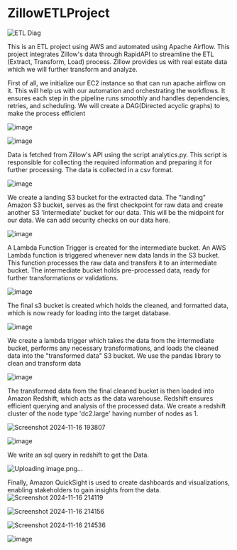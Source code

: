 # ZillowETLProject

![ETL Diag](https://github.com/user-attachments/assets/7fc083bf-3637-4242-834a-21c406c2436a)

This is an ETL project using AWS and automated using Apache Airflow.
This project integrates Zillow's data through RapidAPI to streamline the ETL (Extract, Transform, Load) process. Zillow provides us with real estate data which we will further transform and analyze.


First of all, we initialize our EC2 instance so that can run apache airflow on it. This will help us with our automation and orchestrating the workflows. It ensures each step in the pipeline runs smoothly and handles dependencies, retries, and scheduling. We will create a DAG(Directed acyclic graphs) to make the process efficient  

![image](https://github.com/user-attachments/assets/f20e451d-2b1e-4077-9420-c5d8731335ef)



![image](https://github.com/user-attachments/assets/94e6b18b-f9ef-46d7-8274-7795f899cf41)



Data is fetched from Zillow's API using the script analytics.py. This script is responsible for collecting the required information and preparing it for further processing. The data is collected in a csv format.
   
![image](https://github.com/user-attachments/assets/9dbab9f4-30aa-492e-aa4b-59072a277717)



We create a landing S3 bucket for the extracted data. The "landing" Amazon S3 bucket, serves as the first checkpoint for raw data
and 
create another S3 'intermediate' bucket for our data. This will be the midpoint for our data. We can add security checks on our data here.


 ![image](https://github.com/user-attachments/assets/0bdc787d-13b8-489e-854d-cad2173d695d)


  
A Lambda Function Trigger is created for the intermediate bucket.
An AWS Lambda function is triggered whenever new data lands in the S3 bucket. This function processes the raw data and transfers it to an intermediate bucket. The intermediate bucket holds pre-processed data, ready for further transformations or validations.

![image](https://github.com/user-attachments/assets/0526f91a-20b5-4e4e-bb9d-0e8fc838f704)



The final s3 bucket is created which holds the cleaned, and formatted data, which is now ready for loading into the target database.

![image](https://github.com/user-attachments/assets/6ebb7a7e-cc29-4928-8746-2ff202e5a56d)


We create a lambda trigger which takes the data from the intermediate bucket, performs any necessary transformations, and loads the cleaned data into the "transformed data" S3 bucket. We use the pandas library to clean and transform data

![image](https://github.com/user-attachments/assets/440292b5-2f25-4218-808f-e978535b780b)


The transformed data from the final cleaned bucket is then loaded into Amazon Redshift, which acts as the data warehouse. Redshift ensures efficient querying and analysis of the processed data. We create a redshift cluster of the node type 'dc2.large' having number of nodes as 1.


![Screenshot 2024-11-16 193807](https://github.com/user-attachments/assets/f2250eae-1e0f-4f21-bbce-a85c4ac5e384)

![image](https://github.com/user-attachments/assets/4d47dd85-a8d2-4db5-8076-4b5e24eed735)


We write an sql query in redshift to get the Data.

![Uploading image.png…]()


Finally, Amazon QuickSight is used to create dashboards and visualizations, enabling stakeholders to gain insights from the data.
![Screenshot 2024-11-16 214119](https://github.com/user-attachments/assets/5fb9be1f-9c60-4cba-adc7-a63b8635c087)

![Screenshot 2024-11-16 214156](https://github.com/user-attachments/assets/6e65acc0-e31e-4613-a81c-18fba0467840)

![Screenshot 2024-11-16 214536](https://github.com/user-attachments/assets/b104f6dc-cd23-4c33-b997-0639ff29ddf7)

![image](https://github.com/user-attachments/assets/70887be3-1122-47f1-80a9-e7c796751648)












